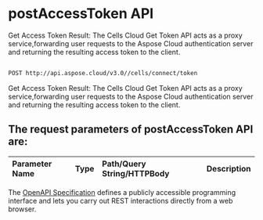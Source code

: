 # **postAccessToken API**

Get Access Token Result: The Cells Cloud Get Token API acts as a proxy service,forwarding user requests to the Aspose Cloud authentication server and returning the resulting access token to the client. 

```bash

POST http://api.aspose.cloud/v3.0//cells/connect/token

```
Get Access Token Result: The Cells Cloud Get Token API acts as a proxy service,forwarding user requests to the Aspose Cloud authentication server and returning the resulting access token to the client.

## The request parameters of **postAccessToken** API are: 

| Parameter Name | Type | Path/Query String/HTTPBody | Description | 
| :- | :- | :- |:- | 


The [OpenAPI Specification](https://reference.aspose.cloud/cells/#/CellsAuthorityController/PostAccessToken) defines a publicly accessible programming interface and lets you carry out REST interactions directly from a web browser.


